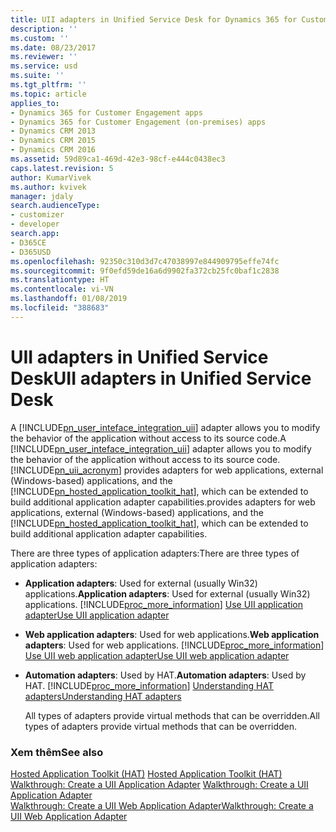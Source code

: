 ```yaml
---
title: UII adapters in Unified Service Desk for Dynamics 365 for Customer Engagement apps| MicrosoftDocs
description: ''
ms.custom: ''
ms.date: 08/23/2017
ms.reviewer: ''
ms.service: usd
ms.suite: ''
ms.tgt_pltfrm: ''
ms.topic: article
applies_to:
- Dynamics 365 for Customer Engagement apps
- Dynamics 365 for Customer Engagement (on-premises) apps
- Dynamics CRM 2013
- Dynamics CRM 2015
- Dynamics CRM 2016
ms.assetid: 59d89ca1-469d-42e3-98cf-e444c0438ec3
caps.latest.revision: 5
author: KumarVivek
ms.author: kvivek
manager: jdaly
search.audienceType:
- customizer
- developer
search.app:
- D365CE
- D365USD
ms.openlocfilehash: 92350c310d3d7c47038997e844909795effe74fc
ms.sourcegitcommit: 9f0efd59de16a6d9902fa372cb25fc0baf1c2838
ms.translationtype: HT
ms.contentlocale: vi-VN
ms.lasthandoff: 01/08/2019
ms.locfileid: "388683"
---
```

# <a name="uii-adapters-in-unified-service-desk"></a><span data-ttu-id="b365b-102">UII adapters in Unified Service Desk</span><span class="sxs-lookup"><span data-stu-id="b365b-102">UII adapters in Unified Service Desk</span></span>
<span data-ttu-id="b365b-103">A [!INCLUDE[pn_user_inteface_integration_uii](../includes/pn-user-interface-integration-uii.md)] adapter allows you to modify the behavior of the application without access to its source code.</span><span class="sxs-lookup"><span data-stu-id="b365b-103">A [!INCLUDE[pn_user_inteface_integration_uii](../includes/pn-user-interface-integration-uii.md)] adapter allows you to modify the behavior of the application without access to its source code.</span></span> [!INCLUDE[pn_uii_acronym](../includes/pn-uii-acronym.md)] <span data-ttu-id="b365b-104">provides adapters for web applications, external (Windows-based) applications, and the [!INCLUDE[pn_hosted_application_toolkit_hat](../includes/pn-hosted-application-toolkit-hat.md)], which can be extended to build additional application adapter capabilities.</span><span class="sxs-lookup"><span data-stu-id="b365b-104">provides adapters for web applications, external (Windows-based) applications, and the [!INCLUDE[pn_hosted_application_toolkit_hat](../includes/pn-hosted-application-toolkit-hat.md)], which can be extended to build additional application adapter capabilities.</span></span>  
  
 <span data-ttu-id="b365b-105">There are three types of application adapters:</span><span class="sxs-lookup"><span data-stu-id="b365b-105">There are three types of application adapters:</span></span>  
  
- <span data-ttu-id="b365b-106">**Application adapters**: Used for external (usually Win32) applications.</span><span class="sxs-lookup"><span data-stu-id="b365b-106">**Application adapters**: Used for external (usually Win32) applications.</span></span> [!INCLUDE[proc_more_information](../includes/proc-more-information.md)] <span data-ttu-id="b365b-107">[Use UII application adapter](../unified-service-desk/use-uii-adapters-interact-external-web-applications.md#AppAdapter)</span><span class="sxs-lookup"><span data-stu-id="b365b-107">[Use UII application adapter](../unified-service-desk/use-uii-adapters-interact-external-web-applications.md#AppAdapter)</span></span>  
  
- <span data-ttu-id="b365b-108">**Web application adapters**: Used for web applications.</span><span class="sxs-lookup"><span data-stu-id="b365b-108">**Web application adapters**: Used for web applications.</span></span> [!INCLUDE[proc_more_information](../includes/proc-more-information.md)] <span data-ttu-id="b365b-109">[Use UII web application adapter](../unified-service-desk/use-uii-adapters-interact-external-web-applications.md#WebAppAdapter)</span><span class="sxs-lookup"><span data-stu-id="b365b-109">[Use UII web application adapter](../unified-service-desk/use-uii-adapters-interact-external-web-applications.md#WebAppAdapter)</span></span>  
  
- <span data-ttu-id="b365b-110">**Automation adapters**: Used by HAT.</span><span class="sxs-lookup"><span data-stu-id="b365b-110">**Automation adapters**: Used by HAT.</span></span> [!INCLUDE[proc_more_information](../includes/proc-more-information.md)] <span data-ttu-id="b365b-111">[Understanding HAT adapters](../unified-service-desk/use-uii-automation-adapter-interact-external-web-applications.md)</span><span class="sxs-lookup"><span data-stu-id="b365b-111">[Understanding HAT adapters](../unified-service-desk/use-uii-automation-adapter-interact-external-web-applications.md)</span></span>  
  
  <span data-ttu-id="b365b-112">All types of adapters provide virtual methods that can be overridden.</span><span class="sxs-lookup"><span data-stu-id="b365b-112">All types of adapters provide virtual methods that can be overridden.</span></span>  
  
### <a name="see-also"></a><span data-ttu-id="b365b-113">Xem thêm</span><span class="sxs-lookup"><span data-stu-id="b365b-113">See also</span></span>  
 <span data-ttu-id="b365b-114">[Hosted Application Toolkit (HAT)](../unified-service-desk/uii-hosted-application-toolkit-hat.md) </span><span class="sxs-lookup"><span data-stu-id="b365b-114">[Hosted Application Toolkit (HAT)](../unified-service-desk/uii-hosted-application-toolkit-hat.md) </span></span>  
 <span data-ttu-id="b365b-115">[Walkthrough: Create a UII Application Adapter](../unified-service-desk/walkthrough-create-uii-application-adapter.md) </span><span class="sxs-lookup"><span data-stu-id="b365b-115">[Walkthrough: Create a UII Application Adapter](../unified-service-desk/walkthrough-create-uii-application-adapter.md) </span></span>  
 [<span data-ttu-id="b365b-116">Walkthrough: Create a UII Web Application Adapter</span><span class="sxs-lookup"><span data-stu-id="b365b-116">Walkthrough: Create a UII Web Application Adapter</span></span>](../unified-service-desk/walkthrough-create-uii-web-application-adapter.md)
